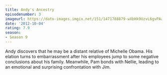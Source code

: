 ```yaml
---
title: Andy's Ancestry
episodenumber: 3
imageurl: https://dato-images.imgix.net/151/1471788879-wXbHk9UzvL6gvPAanvGcrsF2w1h.jpg?ixlib=rb-1.1.0&ch=DPR%2CWidth&auto=compress%2Cformat
date: '2012-10-04'
rating: 7.9
season:
- Season 9
---
```


Andy discovers that he may be a distant relative of Michelle Obama. His elation turns to embarrassment after his employees jump to some negative conclusions about his family. Meanwhile, Pam bonds with Nellie, leading to an emotional and surprising confrontation with Jim.